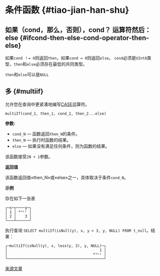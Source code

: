 # 条件函数 {#tiao-jian-han-shu}

## 如果（cond，那么，否则），cond？ 运算符然后：else {#ifcond-then-else-cond-operator-then-else}

如果`cond ！= 0`则返回`then`，如果`cond = 0`则返回`else`。
`cond`必须是`UInt8`类型，`then`和`else`必须存在最低的共同类型。

`then`和`else`可以是`NULL`

## 多 {#multiif}

允许您在查询中更紧凑地编写[CASE](../operators/index.md#operator_case)运算符。

    multiIf(cond_1, then_1, cond_2, then_2...else)

**参数:**

-   `cond_N` — 函数返回`then_N`的条件。
-   `then_N` — 执行时函数的结果。
-   `else` — 如果没有满足任何条件，则为函数的结果。

该函数接受`2N + 1`参数。

**返回值**

该函数返回值«then\_N»或«else»之一，具体取决于条件`cond_N`。

**示例**

存在如下一张表

    ┌─x─┬────y─┐
    │ 1 │ ᴺᵁᴸᴸ │
    │ 2 │    3 │
    └───┴──────┘

执行查询 `SELECT multiIf(isNull(y), x, y < 3, y, NULL) FROM t_null`。结果：

    ┌─multiIf(isNull(y), x, less(y, 3), y, NULL)─┐
    │                                          1 │
    │                                       ᴺᵁᴸᴸ │
    └────────────────────────────────────────────┘

[来源文章](https://clickhouse.tech/docs/en/query_language/functions/conditional_functions/) <!--hide-->
